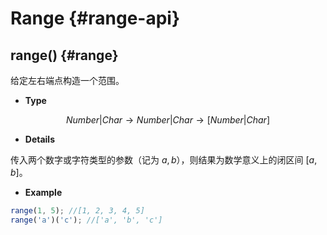 # Range {#range-api}

## range() {#range}

给定左右端点构造一个范围。

-   **Type**

$$Number|Char \to Number|Char \to [Number|Char]$$

-   **Details**

传入两个数字或字符类型的参数（记为 $a,b$），则结果为数学意义上的闭区间 $[a,b]$。

-   **Example**

```js
range(1, 5); //[1, 2, 3, 4, 5]
range('a')('c'); //['a', 'b', 'c']
```
